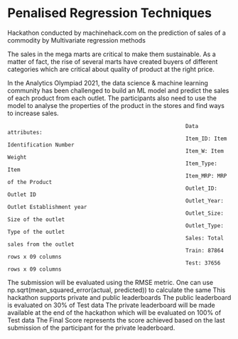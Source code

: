 # Penalised Regression Techniques
Hackathon conducted by machinehack.com on the prediction of sales of a commodity by Multivariate regression methods



The sales in the mega marts are critical to make them sustainable. As a matter of fact, the rise of several marts have created buyers of different categories which are critical about quality of product at the right price. 

In the Analytics Olympiad 2021, the data science & machine learning community has been challenged to build an ML model and predict the sales of each product from each outlet. The participants also need to use the model to analyse the properties of the product in the stores and find ways to increase sales.

                                                            Data attributes: 
                                                            Item_ID: Item Identification Number
                                                            Item_W: Item Weight
                                                            Item_Type: Item
                                                            Item_MRP: MRP of the Product
                                                            Outlet_ID: Outlet ID
                                                            Outlet_Year: Outlet Establishment year
                                                            Outlet_Size: Size of the outlet
                                                            Outlet_Type: Type of the outlet
                                                            Sales: Total sales from the outlet
                                                            Train: 87864 rows x 09 columns
                                                            Test: 37656 rows x 09 columns
                                                            
                                                            
The submission will be evaluated using the RMSE metric. One can use np.sqrt(mean_squared_error(actual, predicted)) to calculate the same
This hackathon supports private and public leaderboards
The public leaderboard is evaluated on 30% of Test data
The private leaderboard will be made available at the end of the hackathon which will be evaluated on 100% of Test data
The Final Score represents the score achieved based on the last submission of the participant for the private leaderboard.                                                           
